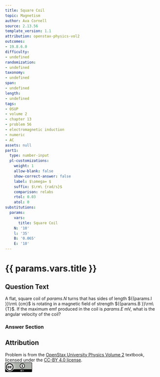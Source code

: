 ```yaml
---
title: Square Coil
topic: Magnetism
author: Ava Cornell
source: 2.13.56
template_version: 1.1
attribution: openstax-physics-vol2
outcomes:
- 19.8.6.0
difficulty:
- undefined
randomization:
- undefined
taxonomy:
- undefined
span:
- undefined
length:
- undefined
tags:
- OSUP
- volume 2
- chapter 13
- problem 56
- electromagnetic induction
- numeric
- AC
assets: null
part1:
  type: number-input
  pl-customizations:
    weight: 1
    allow-blank: false
    show-correct-answer: false
    label: $\omega= $
    suffix: $\rm\ {rad/s}$
    comparison: relabs
    rtol: 0.03
    atol: 0
substitutions:
  params:
    vars:
      title: Square Coil
    N: '10'
    l: '35'
    B: '0.065'
    E: '10'
---
```

# {{ params.vars.title }}

## Question Text

A flat, square coil of ${{params.N }}$ turns that has sides of length ${{params.l }}\rm\ {cm}$ is rotating in a magnetic field of strength ${{params.B }}\rm\ {T}$. If the maximum emf produced in the coil is ${{params.E }}\textrm{ mV}$, what is the angular velocity of the coil?

### Answer Section

## Attribution

Problem is from the [OpenStax University Physics Volume 2](https://openstax.org/details/books/university-physics-volume-2) textbook, licensed under the [CC-BY 4.0 license](https://creativecommons.org/licenses/by/4.0/).<br>![Image representing the Creative Commons 4.0 BY license.](https://raw.githubusercontent.com/firasm/bits/master/by.png)